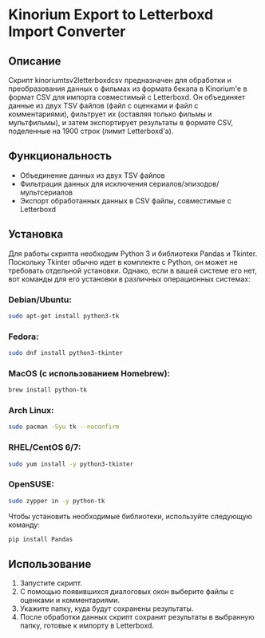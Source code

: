 # Kinorium Export to Letterboxd Import Converter

## Описание
Скрипт kinoriumtsv2letterboxdcsv  предназначен для обработки и преобразования данных о фильмах из формата бекапа в Kinorium'е в формат CSV для импорта совместимый с Letterboxd. Он объединяет данные из двух TSV файлов (файл с оценками и файл с комментариями), фильтрует их (оставляя только фильмы и мультфильмы), и затем экспортирует результаты в формате CSV, поделенные на 1900 строк (лимит Letterboxd'a).

## Функциональность
- Объединение данных из двух TSV файлов
- Фильтрация данных для исключения сериалов/эпизодов/мультсериалов
- Экспорт обработанных данных в CSV файлы, совместимые с Letterboxd

## Установка
Для работы скрипта необходим Python 3 и библиотеки Pandas и Tkinter. Поскольку Tkinter обычно идет в комплекте с Python, он может не требовать отдельной установки. Однако, если в вашей системе его нет, вот команды для его установки в различных операционных системах:

### Debian/Ubuntu:
```bash
sudo apt-get install python3-tk
```

### Fedora:
```bash
sudo dnf install python3-tkinter
```

### MacOS (с использованием Homebrew):
```bash
brew install python-tk
```

### Arch Linux:
```bash
sudo pacman -Syu tk --noconfirm
```

### RHEL/CentOS 6/7:
```bash
sudo yum install -y python3-tkinter
```

### OpenSUSE:
```bash
sudo zypper in -y python-tk
```
Чтобы установить необходимые библиотеки, используйте следующую команду:

```bash
pip install Pandas
```

## Использование
1. Запустите скрипт.
2. С помощью появившихся диалоговых окон выберите файлы с оценками и комментариями.
3. Укажите папку, куда будут сохранены результаты.
4. После обработки данных скрипт сохранит результаты в выбранную папку, готовые к импорту в Letterboxd.

